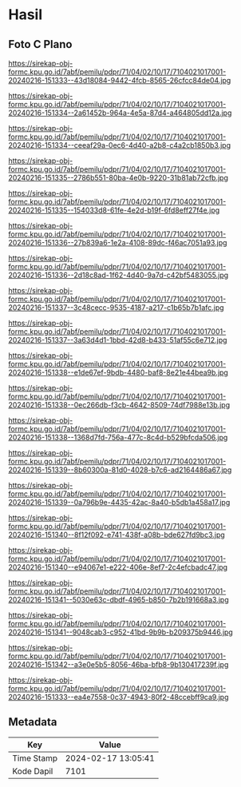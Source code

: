 # Hasil

## Foto C Plano

https://sirekap-obj-formc.kpu.go.id/7abf/pemilu/pdpr/71/04/02/10/17/7104021017001-20240216-151333--43d18084-9442-4fcb-8565-26cfcc84de04.jpg

https://sirekap-obj-formc.kpu.go.id/7abf/pemilu/pdpr/71/04/02/10/17/7104021017001-20240216-151334--2a61452b-964a-4e5a-87d4-a464805dd12a.jpg

https://sirekap-obj-formc.kpu.go.id/7abf/pemilu/pdpr/71/04/02/10/17/7104021017001-20240216-151334--ceeaf29a-0ec6-4d40-a2b8-c4a2cb1850b3.jpg

https://sirekap-obj-formc.kpu.go.id/7abf/pemilu/pdpr/71/04/02/10/17/7104021017001-20240216-151335--2786b551-80ba-4e0b-9220-31b81ab72cfb.jpg

https://sirekap-obj-formc.kpu.go.id/7abf/pemilu/pdpr/71/04/02/10/17/7104021017001-20240216-151335--154033d8-61fe-4e2d-b19f-6fd8eff27f4e.jpg

https://sirekap-obj-formc.kpu.go.id/7abf/pemilu/pdpr/71/04/02/10/17/7104021017001-20240216-151336--27b839a6-1e2a-4108-89dc-f46ac7051a93.jpg

https://sirekap-obj-formc.kpu.go.id/7abf/pemilu/pdpr/71/04/02/10/17/7104021017001-20240216-151336--2d18c8ad-1f62-4d40-9a7d-c42bf5483055.jpg

https://sirekap-obj-formc.kpu.go.id/7abf/pemilu/pdpr/71/04/02/10/17/7104021017001-20240216-151337--3c48cecc-9535-4187-a217-c1b65b7b1afc.jpg

https://sirekap-obj-formc.kpu.go.id/7abf/pemilu/pdpr/71/04/02/10/17/7104021017001-20240216-151337--3a63d4d1-1bbd-42d8-b433-51af55c6e712.jpg

https://sirekap-obj-formc.kpu.go.id/7abf/pemilu/pdpr/71/04/02/10/17/7104021017001-20240216-151338--e1de67ef-9bdb-4480-baf8-8e21e44bea9b.jpg

https://sirekap-obj-formc.kpu.go.id/7abf/pemilu/pdpr/71/04/02/10/17/7104021017001-20240216-151338--0ec266db-f3cb-4642-8509-74df7988e13b.jpg

https://sirekap-obj-formc.kpu.go.id/7abf/pemilu/pdpr/71/04/02/10/17/7104021017001-20240216-151338--1368d7fd-756a-477c-8c4d-b529bfcda506.jpg

https://sirekap-obj-formc.kpu.go.id/7abf/pemilu/pdpr/71/04/02/10/17/7104021017001-20240216-151339--8b60300a-81d0-4028-b7c6-ad2164486a67.jpg

https://sirekap-obj-formc.kpu.go.id/7abf/pemilu/pdpr/71/04/02/10/17/7104021017001-20240216-151339--0a796b9e-4435-42ac-8a40-b5db1a458a17.jpg

https://sirekap-obj-formc.kpu.go.id/7abf/pemilu/pdpr/71/04/02/10/17/7104021017001-20240216-151340--8f12f092-e741-438f-a08b-bde627fd9bc3.jpg

https://sirekap-obj-formc.kpu.go.id/7abf/pemilu/pdpr/71/04/02/10/17/7104021017001-20240216-151340--e94067e1-e222-406e-8ef7-2c4efcbadc47.jpg

https://sirekap-obj-formc.kpu.go.id/7abf/pemilu/pdpr/71/04/02/10/17/7104021017001-20240216-151341--5030e63c-dbdf-4965-b850-7b2b191668a3.jpg

https://sirekap-obj-formc.kpu.go.id/7abf/pemilu/pdpr/71/04/02/10/17/7104021017001-20240216-151341--9048cab3-c952-41bd-9b9b-b209375b9446.jpg

https://sirekap-obj-formc.kpu.go.id/7abf/pemilu/pdpr/71/04/02/10/17/7104021017001-20240216-151342--a3e0e5b5-8056-46ba-bfb8-9b130417239f.jpg

https://sirekap-obj-formc.kpu.go.id/7abf/pemilu/pdpr/71/04/02/10/17/7104021017001-20240216-151333--ea4e7558-0c37-4943-80f2-48ccebff9ca9.jpg


## Metadata

| Key        | Value               |
| ---------- | ------------------- |
| Time Stamp | 2024-02-17 13:05:41 |
| Kode Dapil | 7101                |



